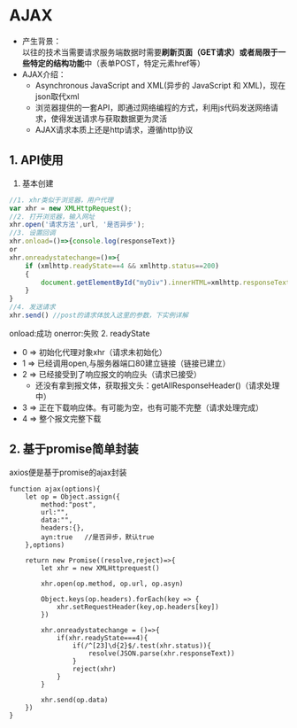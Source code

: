 # AJAX  
+ 产生背景：  
以往的技术当需要请求服务端数据时需要**刷新页面（GET请求）**或者**局限于一些特定的结构功能**中（表单POST，特定元素href等）  
+ AJAX介绍：  
  + Asynchronous JavaScript and XML(异步的 JavaScript 和 XML)，现在json取代xml  
  + 浏览器提供的一套API，即通过网络编程的方式，利用js代码发送网络请求，使得发送请求与获取数据更为灵活  
  + AJAX请求本质上还是http请求，遵循http协议  
 
## 1. API使用
1. 基本创建  
```javascript
//1. xhr类似于浏览器，用户代理
var xhr = new XMLHttpRequest();
//2. 打开浏览器，输入网址
xhr.open('请求方法',url, '是否异步'); 
//3. 设置回调
xhr.onload=()=>{console.log(responseText)}
or
xhr.onreadystatechange=()=>{
    if (xmlhttp.readyState==4 && xmlhttp.status==200)
    {
        document.getElementById("myDiv").innerHTML=xmlhttp.responseText;
    }
}
//4. 发送请求
xhr.send() //post的请求体放入这里的参数，下实例详解
```  
onload:成功
onerror:失败
2. readyState  
   + 0 => 初始化代理对象xhr（请求未初始化）  
   + 1 => 已经调用open,与服务器端口80建立链接（链接已建立）  
   + 2 => 已经接受到了响应报文的响应头（请求已接受）  
      + 还没有拿到报文体，获取报文头：getAllResponseHeader()（请求处理中） 
   + 3 => 正在下载响应体。有可能为空，也有可能不完整（请求处理完成）  
   + 4 => 整个报文完整下载  
   
## 2. 基于promise简单封装  
axios便是基于promise的ajax封装  
```  
function ajax(options){
    let op = Object.assign({
        method:"post",
        url:"",
        data:"",
        headers:{},
        ayn:true   //是否异步，默认true
    },options)
    
    return new Promise((resolve,reject)=>{
        let xhr = new XMLHttprequest()
        
        xhr.open(op.method, op.url, op.asyn)
        
        Object.keys(op.headers).forEach(key => {
            xhr.setRequestHeader(key,op.headers[key])
        })
        
        xhr.onreadystatechange = ()=>{
            if(xhr.readyState===4){
                if(/^[23]\d{2}$/.test(xhr.status)){
                    resolve(JSON.parse(xhr.responseText))
                }
                reject(xhr)
            }
        }
        
        xhr.send(op.data)
    })
}
```